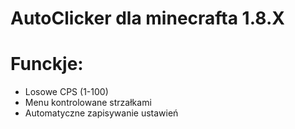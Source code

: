 # AutoClicker dla minecrafta 1.8.X
# Funckje:
- Losowe CPS (1-100)
- Menu kontrolowane strzałkami
- Automatyczne zapisywanie ustawień
